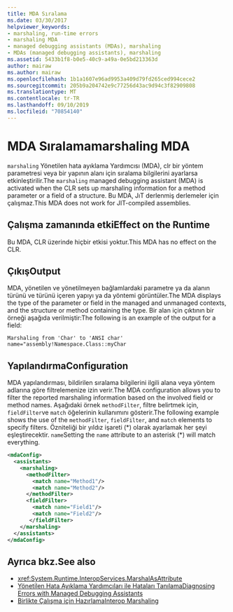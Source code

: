```yaml
---
title: MDA Sıralama
ms.date: 03/30/2017
helpviewer_keywords:
- marshaling, run-time errors
- marshaling MDA
- managed debugging assistants (MDAs), marshaling
- MDAs (managed debugging assistants), marshaling
ms.assetid: 5433b1f8-b0e5-40c9-a49a-0e5bd213363d
author: mairaw
ms.author: mairaw
ms.openlocfilehash: 1b1a1607e96ad9953a409d79fd265ced994cece2
ms.sourcegitcommit: 205b9a204742e9c77256d43ac9d94c3f82909808
ms.translationtype: MT
ms.contentlocale: tr-TR
ms.lasthandoff: 09/10/2019
ms.locfileid: "70854140"
---
```

# <a name="marshaling-mda"></a><span data-ttu-id="d4634-102">MDA Sıralama</span><span class="sxs-lookup"><span data-stu-id="d4634-102">marshaling MDA</span></span>
<span data-ttu-id="d4634-103">`marshaling` Yönetilen hata ayıklama Yardımcısı (MDA), clr bir yöntem parametresi veya bir yapının alanı için sıralama bilgilerini ayarlarsa etkinleştirilir.</span><span class="sxs-lookup"><span data-stu-id="d4634-103">The `marshaling` managed debugging assistant (MDA) is activated when the CLR sets up marshaling information for a method parameter or a field of a structure.</span></span> <span data-ttu-id="d4634-104">Bu MDA, JıT derlenmiş derlemeler için çalışmaz.</span><span class="sxs-lookup"><span data-stu-id="d4634-104">This MDA does not work for JIT-compiled assemblies.</span></span>  
  
## <a name="effect-on-the-runtime"></a><span data-ttu-id="d4634-105">Çalışma zamanında etki</span><span class="sxs-lookup"><span data-stu-id="d4634-105">Effect on the Runtime</span></span>  
 <span data-ttu-id="d4634-106">Bu MDA, CLR üzerinde hiçbir etkisi yoktur.</span><span class="sxs-lookup"><span data-stu-id="d4634-106">This MDA has no effect on the CLR.</span></span>  
  
## <a name="output"></a><span data-ttu-id="d4634-107">Çıkış</span><span class="sxs-lookup"><span data-stu-id="d4634-107">Output</span></span>  
 <span data-ttu-id="d4634-108">MDA, yönetilen ve yönetilmeyen bağlamlardaki parametre ya da alanın türünü ve türünü içeren yapıyı ya da yöntemi görüntüler.</span><span class="sxs-lookup"><span data-stu-id="d4634-108">The MDA displays the type of the parameter or field in the managed and unmanaged contexts, and the structure or method containing the type.</span></span>  <span data-ttu-id="d4634-109">Bir alan için çıktının bir örneği aşağıda verilmiştir:</span><span class="sxs-lookup"><span data-stu-id="d4634-109">The following is an example of the output for a field:</span></span>  
  
```output
Marshaling from 'Char' to 'ANSI char'  
name="assembly!Namespace.Class::myChar  
```  
  
## <a name="configuration"></a><span data-ttu-id="d4634-110">Yapılandırma</span><span class="sxs-lookup"><span data-stu-id="d4634-110">Configuration</span></span>  
 <span data-ttu-id="d4634-111">MDA yapılandırması, bildirilen sıralama bilgilerini ilgili alana veya yöntem adlarına göre filtrelemenize izin verir.</span><span class="sxs-lookup"><span data-stu-id="d4634-111">The MDA configuration allows you to filter the reported marshaling information based on the involved field or method names.</span></span>  <span data-ttu-id="d4634-112">Aşağıdaki örnek `methodFilter`, filtre belirtmek için, `fieldFilter`ve `match` öğelerinin kullanımını gösterir.</span><span class="sxs-lookup"><span data-stu-id="d4634-112">The following example shows the use of the `methodFilter`, `fieldFilter`, and `match` elements to specify filters.</span></span>  <span data-ttu-id="d4634-113">Özniteliği bir yıldız işareti (\*) olarak ayarlamak her şeyi eşleştirecektir. `name`</span><span class="sxs-lookup"><span data-stu-id="d4634-113">Setting the `name` attribute to an asterisk (\*) will match everything.</span></span>  
  
```xml  
<mdaConfig>  
  <assistants>  
    <marshaling>  
      <methodFilter>  
        <match name="Method1"/>  
        <match name="Method2"/>  
      </methodFilter>  
      <fieldFilter>  
        <match name="Field1"/>  
        <match name="Field2"/>  
       </fieldFilter>  
    </marshaling>  
  </assistants>  
</mdaConfig>  
```  
  
## <a name="see-also"></a><span data-ttu-id="d4634-114">Ayrıca bkz.</span><span class="sxs-lookup"><span data-stu-id="d4634-114">See also</span></span>

- <xref:System.Runtime.InteropServices.MarshalAsAttribute>
- [<span data-ttu-id="d4634-115">Yönetilen Hata Ayıklama Yardımcıları ile Hataları Tanılama</span><span class="sxs-lookup"><span data-stu-id="d4634-115">Diagnosing Errors with Managed Debugging Assistants</span></span>](../../../docs/framework/debug-trace-profile/diagnosing-errors-with-managed-debugging-assistants.md)
- [<span data-ttu-id="d4634-116">Birlikte Çalışma için Hazırlama</span><span class="sxs-lookup"><span data-stu-id="d4634-116">Interop Marshaling</span></span>](../../../docs/framework/interop/interop-marshaling.md)
